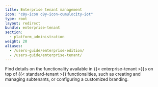```yaml
---
title: Enterprise tenant management
icon: "c8y-icon c8y-icon-cumulocity-iot"
type: root
layout: redirect
bundle: enterprise-tenant
section:
  - platform_administration
weight: 20
aliases:
  - /users-guide/enterprise-edition/
  - /users-guide/enterprise-tenant/
---
```

Find details on the functionality available in {{< enterprise-tenant >}}s on top of {{< standard-tenant >}} functionalities, such as creating and managing subtenants, or configuring a customized branding.
